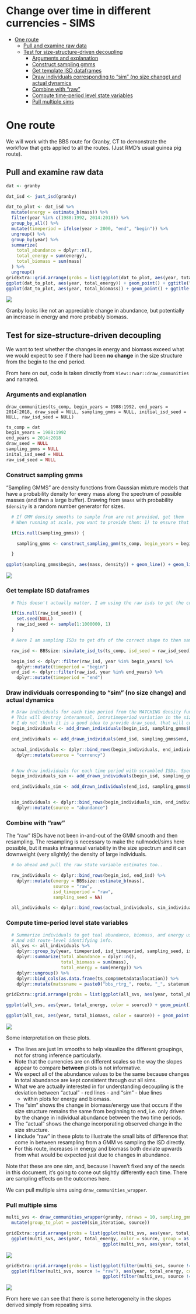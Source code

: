 Change over time in different currencies - SIMS
================

  - [One route](#one-route)
      - [Pull and examine raw data](#pull-and-examine-raw-data)
      - [Test for size-structure-driven
        decoupling](#test-for-size-structure-driven-decoupling)
          - [Arguments and explanation](#arguments-and-explanation)
          - [Construct sampling gmms](#construct-sampling-gmms)
          - [Get template ISD dataframes](#get-template-isd-dataframes)
          - [Draw individuals corresponding to “sim” (no size change)
            and actual
            dynamics](#draw-individuals-corresponding-to-sim-no-size-change-and-actual-dynamics)
          - [Combine with “raw”](#combine-with-raw)
          - [Compute time-period level state
            variables](#compute-time-period-level-state-variables)
          - [Pull multiple sims](#pull-multiple-sims)

# One route

We will work with the BBS route for Granby, CT to demonstrate the
workflow that gets applied to all the routes. (Just RMD’s usual guinea
pig route).

## Pull and examine raw data

``` r
dat <- granby

dat_isd <- just_isd(granby)

dat_to_plot <- dat_isd %>%
  mutate(energy = estimate_b(mass)) %>%
  filter(year %in% c(1988:1992, 2014:2018)) %>%
  group_by_all() %>%
  mutate(timeperiod = ifelse(year > 2000, "end", "begin")) %>%
  ungroup() %>%
  group_by(year) %>%
  summarize(
    total_abundance = dplyr::n(),
    total_energy = sum(energy),
    total_biomass = sum(mass)
  ) %>%
  ungroup() 
gridExtra::grid.arrange(grobs = list(ggplot(dat_to_plot, aes(year, total_abundance)) + geom_point() + ggtitle("abundance") + geom_smooth(method = "lm", se = F),
ggplot(dat_to_plot, aes(year, total_energy)) + geom_point() + ggtitle("energy")+ geom_smooth(method = "lm", se = F),
ggplot(dat_to_plot, aes(year, total_biomass)) + geom_point() + ggtitle("biomass")+ geom_smooth(method = "lm", se = F)), ncol = 3)
```

![](02_01_change_over_time_sims_files/figure-gfm/unnamed-chunk-1-1.png)<!-- -->

Granby looks like not an appreciable change in abundance, but
potentially an increase in energy and more probably biomass.

## Test for size-structure-driven decoupling

We want to test whether the changes in energy and biomass exceed what we
would expect to see if there had been **no change** in the size
structure from the begin to the end period.

From here on out, code is taken directly from
`View::rwar::draw_communities` and narrated.

### Arguments and explanation

`draw_communities(ts_comp, begin_years = 1988:1992, end_years
= 2014:2018, draw_seed = NULL, sampling_gmms = NULL, initial_isd_seed =
NULL, raw_isd_seed = NULL)`

``` r
ts_comp = dat
begin_years = 1988:1992
end_years = 2014:2018
draw_seed = NULL
sampling_gmms = NULL
inital_isd_seed = NULL
raw_isd_seed = NULL
```

### Construct sampling gmms

“Sampling GMMS” are density functions from Gaussian mixture models that
have a probability density for every mass along the spectrum of possible
masses (and then a large buffer). Drawing from `$mass` with probability
`$density` is a random number generator for sizes.

``` r
  # If GMM density smooths to sample from are not provided, get them
  # When running at scale, you want to provide them: 1) to ensure that all sims are being drawn from the same sampling GMMS, 2) for speed, it takes a long time to fit a GMM to a lot of ISD draws.

  if(is.null(sampling_gmms)) {

    sampling_gmms <- construct_sampling_gmm(ts_comp, begin_years = begin_years, end_years = end_years, initial_isd_seed = NULL)

  }
```

``` r
ggplot(sampling_gmms$begin, aes(mass, density)) + geom_line() + geom_line(data = sampling_gmms$end, color = "green") + ggtitle("Sampling GMMs", subtitle = "Black = begin, green = end") + xlab("Mass (log)")
```

![](02_01_change_over_time_sims_files/figure-gfm/unnamed-chunk-4-1.png)<!-- -->

### Get template ISD dataframes

``` r
  # This doesn't actually matter, I am using the raw isds to get the correct shape data frame. I am keeping it this way, even though it's inefficient, because in the back of my mind I think I might want to pull out raw estimates for biomass and energy use (i.e. drawing individuals directly from normal distributions for each year, rather than drawing from the ISD combining over all years). It'll be a tiny change but I'm not 100% sure what I want to do with that info yet so holding off.

  if(is.null(raw_isd_seed)) {
    set.seed(NULL)
    raw_isd_seed <- sample(1:1000000, 1)
  }

  # Here I am sampling ISDs to get dfs of the correct shape to then sample new body masses from different density fxns.

  raw_isd <- BBSsize::simulate_isd_ts(ts_comp, isd_seed = raw_isd_seed)$isd

  begin_isd <- dplyr::filter(raw_isd, year %in% begin_years) %>%
    dplyr::mutate(timeperiod = "begin")
  end_isd <- dplyr::filter(raw_isd, year %in% end_years) %>%
    dplyr::mutate(timeperiod = "end")
```

### Draw individuals corresponding to “sim” (no size change) and actual dynamics

``` r
  # Draw individuals for each time period from the MATCHING density functions
  # This will destroy interannual, intratimeperiod variation in the size structure, which we're OK with (the point of using 5-year intervals is to smooth out species accumulation)
  # I do not think it is a good idea to provide draw_seed, that will constrain things to come out the same in weird ways at this scale.
  begin_individuals <- add_drawn_individuals(begin_isd, sampling_gmms$begin, draw_seed = draw_seed)

  end_individuals <- add_drawn_individuals(end_isd, sampling_gmms$end, draw_seed = draw_seed)

  actual_individuals <- dplyr::bind_rows(begin_individuals, end_individuals) %>%
    dplyr::mutate(source = "currency")


  # Now draw individuals for each time period with scrambled ISDs. Specifically, draw for the beginning from the beginning ISD. But then also draw the end from the beginning ISD. This gives an "end" ISD pretending that the ISD didn't change from the beginning.
  begin_individuals_sim <- add_drawn_individuals(begin_isd, sampling_gmms$begin, draw_seed = draw_seed)

  end_individuals_sim <- add_drawn_individuals(end_isd, sampling_gmms$begin, draw_seed = draw_seed)


  sim_individuals <- dplyr::bind_rows(begin_individuals_sim, end_individuals_sim) %>%
    dplyr::mutate(source = "abundance")
```

### Combine with “raw”

The “raw” ISDs have not been in-and-out of the GMM smooth and then
resampling. The resampling is necessary to make the nullmodel/sims here
possible, but it masks intraannual variability in the size spectrum and
it can downweight (very slightly) the density of large individuals.

``` r
  # Go ahead and pull the raw state variable estimates too..

  raw_individuals <- dplyr::bind_rows(begin_isd, end_isd) %>%
    dplyr::mutate(energy = BBSsize::estimate_b(mass),
                  source = "raw",
                  isd_timeperiod = "raw",
                  sampling_seed = NA)

  all_individuals <- dplyr::bind_rows(actual_individuals, sim_individuals, raw_individuals)
```

### Compute time-period level state variables

``` r
  # Summarize individuals to get toal abundance, biomass, and energy use per year for each sim scenario.
  # And add route-level identifying info.
  all_svs <- all_individuals %>%
    dplyr::group_by(year, timeperiod, isd_timeperiod, sampling_seed, isd_seed, source) %>%
    dplyr::summarize(total_abundance = dplyr::n(),
                     total_biomass = sum(mass),
                     total_energy = sum(energy)) %>%
    dplyr::ungroup() %>%
    dplyr::bind_cols(as.data.frame(ts_comp$metadata$location)) %>%
    dplyr::mutate(matssname = paste0("bbs_rtrg_", route, "_", statenum))
```

``` r
gridExtra::grid.arrange(grobs = list(ggplot(all_svs, aes(year, total_abundance, color = source)) + geom_point() + geom_smooth(method = "lm", se= F) + ggtitle("abundance") + theme(legend.position = "bottom"),

ggplot(all_svs, aes(year, total_energy, color = source)) + geom_point() + geom_smooth(method = "lm", se= F) + ggtitle("energy") + theme(legend.position = "bottom"),

ggplot(all_svs, aes(year, total_biomass, color = source)) + geom_point() + geom_smooth(method = "lm", se= F) + ggtitle("biomass") + theme(legend.position = "bottom")), ncol = 3)
```

![](02_01_change_over_time_sims_files/figure-gfm/unnamed-chunk-9-1.png)<!-- -->

Some interpretation on these plots.

  - The lines are just lm smooths to help visualize the different
    groupings, not for strong inference particularly.
  - Note that the currencies are on different scales so the way the
    slopes appear to compare **between** plots is not informative.
  - We expect all of the abundance values to be the same because changes
    in total abundance are kept consistent through out all sims.
  - What we are actually interested in for understanding decoupling is
    the deviation between “actual” - red lines - and “sim” - blue lines
    - within plots for energy and biomass.
  - The “sim” shows the change in biomass/energy use that occurs if the
    size structure remains the same from beginning to end, i.e. only
    driven by the change in individual abundance between the two time
    periods.
  - The “actual” shows the change incorporating observed change in the
    size structure.
  - I include “raw” in these plots to illustrate the small bits of
    difference that come in between resampling from a GMM vs sampling
    the ISD directly.
  - For this route, increases in energy and biomass both deviate upwards
    from what would be expected just due to changes in abundance.

Note that these are one sim, and, because I haven’t fixed any of the
seeds in this document, it’s going to come out slightly differently each
time. There are sampling effects on the outcomes here.

We can pull multiple sims using `draw_communities_wrapper`.

### Pull multiple sims

``` r
multi_svs <- draw_communities_wrapper(granby, ndraws = 10, sampling_gmms = sampling_gmms) %>%
  mutate(group_to_plot = paste0(sim_iteration, source))
```

``` r
gridExtra::grid.arrange(grobs = list(ggplot(multi_svs, aes(year, total_abundance, color = source, group = as.factor(group_to_plot))) + geom_point() + geom_smooth(method = "lm", se= F, size = .5) + ggtitle("abundance") + theme(legend.position = "bottom"),
  ggplot(multi_svs, aes(year, total_energy, color = source, group = as.factor(group_to_plot))) + geom_point() + geom_smooth(method = "lm", se= F, size = .5) + ggtitle("energy") + theme(legend.position = "bottom"),
                                     ggplot(multi_svs, aes(year, total_biomass, color = source, group = as.factor(group_to_plot))) + geom_point() + geom_smooth(method = "lm", se= F, size = .5) + ggtitle("biomass") + theme(legend.position = "bottom")), ncol = 3)
```

![](02_01_change_over_time_sims_files/figure-gfm/unnamed-chunk-11-1.png)<!-- -->

``` r
gridExtra::grid.arrange(grobs = list(ggplot(filter(multi_svs, source != "raw"), aes(year, total_abundance, color = source, group = as.factor(group_to_plot))) + geom_point() + geom_smooth(method = "lm", se= F, size = .5) + ggtitle("abundance") + theme(legend.position = "bottom"),
  ggplot(filter(multi_svs, source != "raw"), aes(year, total_energy, color = source, group = as.factor(group_to_plot))) + geom_point() + geom_smooth(method = "lm", se= F, size = .5) + ggtitle("energy") + theme(legend.position = "bottom"),
                                     ggplot(filter(multi_svs, source != "raw"), aes(year, total_biomass, color = source, group = as.factor(group_to_plot))) + geom_point() + geom_smooth(method = "lm", se= F, size = .5) + ggtitle("biomass") + theme(legend.position = "bottom")), ncol = 3)
```

![](02_01_change_over_time_sims_files/figure-gfm/unnamed-chunk-11-2.png)<!-- -->

From here we can see that there is some heterogeneity in the slopes
derived simply from repeating sims.
